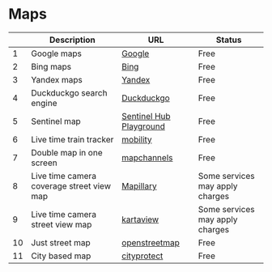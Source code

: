 # Maps
|     | Description   | URL | Status |
| --- | --- | --- | ---|
| 1 | Google maps |  [Google](https://maps.google.com/) | Free |
| 2 | Bing maps |  [Bing](https://www.bing.com/maps) | Free |
| 3 | Yandex maps |  [Yandex](https://yandex.com/maps/) | Free |
| 4 | Duckduckgo search engine |  [Duckduckgo](https://duckduckgo.com/) | Free |
| 5 | Sentinel map |  [Sentinel Hub Playground](http://apps.sentinel-hub.com/sentinel-playground) | Free |
| 6 | Live time train tracker |  [mobility](https://mobility.portal.geops.io/) | Free |
| 7 | Double map in one screen |  [mapchannels](http://data.mashedworld.com/dualmaps/map.htm) | Free |
| 8 | Live time camera coverage street view map |  [Mapillary](https://www.mapillary.com/) | Some services may apply charges |
| 9 | Live time camera street view map |  [kartaview](https://kartaview.org/landing) | Some services may apply charges |
| 10 | Just street map |  [openstreetmap](https://www.openstreetmap.org/) | Free |
| 11 | City based map |  [cityprotect](https://cityprotect.com/map/) | Free |

